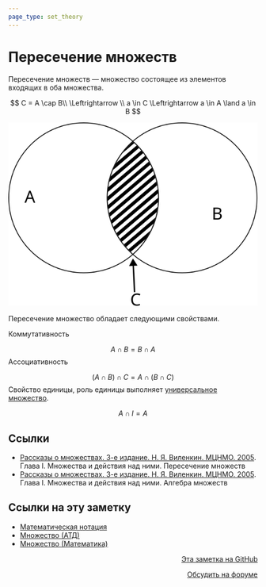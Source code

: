 ```yaml
---
page_type: set_theory
---
```


# Пересечение множеств

Пересечение множеств — множество состоящее из элементов входящих в оба множества.

$$
C = A \cap B\\
\Leftrightarrow \\
a \in C \Leftrightarrow a \in A \land a \in B
$$

![](images/set_intersection01.svg)


Пересечение множество обладает следующими свойствами.

Коммутативность

$$
A \cap B = B \cap A 
$$
Ассоциативность

$$
(A \cap B) \cap C = A \cap (B \cap C)
$$
Свойство единицы, роль единицы выполняет [универсальное множество](20221102001903.md).

$$
A \cap I = A
$$

## Ссылки

* [Рассказы о множествах. 3-е издание. Н. Я. Виленкин. МЦНМО. 2005](VilenkinRasskazyMnozhestvah2005.md). Глава I. Множества и действия над ними. Пересечение множеств
* [Рассказы о множествах. 3-е издание. Н. Я. Виленкин. МЦНМО. 2005](VilenkinRasskazyMnozhestvah2005.md). Глава I. Множества и действия над ними. Алгебра множеств


## Ссылки на эту заметку

* [Математическая нотация](20221031225417.md)
* [Множество (АТД)](20221120145107.md)
* [Множество (Математика)](20221031233633.md)


<p v-pre style="text-align: right">
  <a href="https://github.com/Kverde/algorithms/blob/main/source/20221102002259.md" target="_blank">
  Эта заметка на GitHub
  </a>
</p>



<p v-pre style="text-align: right">
  <a href="https://discourse.comtext.space/new-topic?title=%D0%9F%D0%B5%D1%80%D0%B5%D1%81%D0%B5%D1%87%D0%B5%D0%BD%D0%B8%D0%B5%20%D0%BC%D0%BD%D0%BE%D0%B6%D0%B5%D1%81%D1%82%D0%B2&body=&category=algorithm" target="_blank">
  Обсудить на форуме
  </a>
</p>
